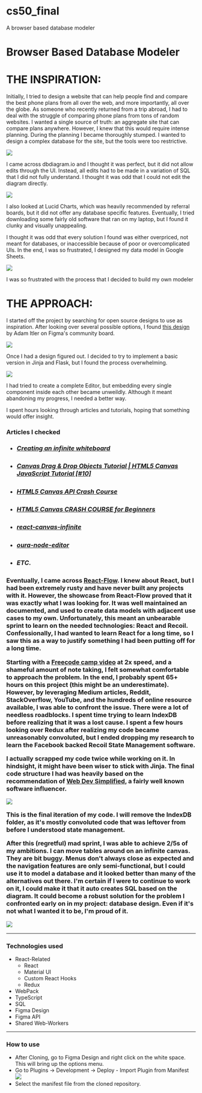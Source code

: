 # cs50_final
A browser based database modeler

# Browser Based Database Modeler

<h1>THE INSPIRATION:</h1>
<p>
  Initially, I tried to design a website that can help people find and compare the best phone plans from all over the web, and more importantly, all over the globe. As someone who recently returned from a trip abroad, I had to deal with the struggle of comparing phone plans from tons of random websites. I wanted a single source of truth: an aggregate site that can compare plans anywhere. However, I knew that this would require intense planning. During the planning I became thoroughly stumped. I wanted to design a complex database for the site, but the tools were too restrictive. 
<p>
<img src = "markdown_assets/dbdiagram.png" />
<p>
  I came across dbdiagram.io and I thought it was perfect, but it did not allow edits through the UI. Instead, all edits had to be made in a variation of SQL that I did not fully understand. I thought it was odd that I could not edit the diagram directly.
</p>
<img src = "markdown_assets/lucidcharts.png" />
<p>
  I also looked at Lucid Charts, which was heavily recommended by referral boards, but it did not offer any database specific features. Eventually, I tried downloading some fairly old software that ran on my laptop, but I found it clunky and visually unappealing.
</p>
<p>
  I thought it was odd that every solution I found was either overpriced, not meant for databases, or inaccessible because of poor or overcomplicated UIs. In the end, I was so frustrated, I designed my data model in Google Sheets.
</p>
<img src = "markdown_assets/Google_Sheets_PowerPoint.png" />
<p>
  I was so frustrated with the process that I decided to build my own modeler
</p>

<h1>THE APPROACH:</h1>
<p>
  I started off the project by searching for open source designs to use as inspiration.
  After looking over several possible options, I found <a href = "https://www.figma.com/community/file/953392126753792320">this design</a> by Adam Itler on Figma's 
  community board.
</p>
<img src = "markdown_assets/database_diagram.png" />
<p>
  Once I had a design figured out. I decided to try to implement a basic version in Jinja and Flask, but I found the process overwhelming. 
</p>
  <img src = "markdown_assets/Jinja_editor.png" />
<p>
  I had tried to create a complete Editor, but embedding every single component inside each other became unweildly. Although it meant abandoning my progress, I needed a better way.
</p>
<p>
  I spent hours looking through articles and tutorials, hoping that something would offer insight.
</p>
<h3>Articles I checked
<ul>

  <li>
    <h5>
      <a href = "https://medium.com/@tom.humph/creating-an-infinite-whiteboard-97527e886712">
        Creating an infinite whiteboard
      </a>
    </h5>
  </li>

  <li>
    <h5>
      <a href = "https://www.youtube.com/watch?v=7PYvx8u_9Sk">
        Canvas Drag & Drop Objects Tutorial | HTML5 Canvas JavaScript Tutorial [#10]
      </a>
    </h5>
  </li>

  <li>
    <h5>
      <a href = "https://www.youtube.com/watch?v=gm1QtePAYTM&ab_channel=TraversyMedia">
        HTML5 Canvas API Crash Course
      </a>
    </h5>
  </li>

  <li>
    <h5>
      <a href = "https://www.youtube.com/watch?v=Yvz_axxWG4Y&t=183s&ab_channel=Frankslaboratory">
        HTML5 Canvas CRASH COURSE for Beginners
      </a>
    </h5>
  </li>
  
  <li>
    <h5>
      <a href = "https://github.com/dilidili/react-canvas-infinite" >
        react-canvas-infinite
      </a>
    </h5>
  </li>

  <li>
    <h5>
      <a href = "https://github.com/mathieuguyot/oura-node-editor" >
        oura-node-editor
      </a>
    </h5>
  </li>
  
  <li>
    <h5>
      ETC.
    </h5>
  </li>
</ul>

<p>
  Eventually, I came across <a href = "https://reactflow.dev/showcase/">React-Flow</a>. I knew about React, but I had been extremely rusty and have never built any projects with it. However, the showcase from React-Flow proved that it was exactly what I was looking for. It was well maintained an documented, and used to create data models with adjacent use cases to my own. Unfortunately, this meant an unbearable sprint to learn on the needed technologies: React and Recoil. Confessionally, I had wanted to learn React for a long time, so I saw this as a way to justify something I had been putting off for a long time. 
</p>
<p>
  Starting with a <a href = "https://www.youtube.com/watch?v=4UZrsTqkcW4&ab_channel=freeCodeCamp.org">Freecode camp video</a> at 2x speed, and a shameful amount of note taking, I felt somewhat comfortable to approach the problem. In the end, I probably spent 65+ hours on this project (this might be an underestimate). However, by leveraging Medium articles, Reddit, StackOverflow, YouTube, and the hundreds of online resource available, I was able to confront the issue. There were a lot of needless roadblocks. I spent time trying to learn IndexDB before realizing that it was a lost cause. I spent a few hours looking over Redux after realizing my code became unreasonably convoluted, but I ended dropping my research to learn the Facebook backed Recoil State Management software. 
</p>
<p>
  I actually scrapped my code twice while working on it. In hindsight, it might have been wiser to stick with Jinja. The final code structure I had was heavily based on the recommendation of <a href = "https://blog.webdevsimplified.com/2022-07/react-folder-structure/">Web Dev Simplified</a>, a fairly well known software influencer. 
</p>
<img src = "markdown_assets/folder_structure.png" />
<p>
  This is the final iteration of my code. I will remove the IndexDB folder, as it's mostly convoluted code that was leftover from before I understood state management. 
</p>
<p>
  After this (regretful) mad sprint, I was able to achieve 2/5s of my ambitions. I can move tables around on an infinite canvas. They are bit buggy. Menus don't always close as expected and the navigation features are only semi-functional, but I could use it to model a database and it looked better than many of the alternatives out there. I'm certain if I were to continue to work on it, I could make it that it auto creates SQL based on the diagram. It could become a robust solution for the problem I confronted early on in my project: database design. Even if it's not what I wanted it to be, I'm proud of it.
</p>
<img src = "markdown_assets/visual_of_finished_db.png">

<hr />
<h3>Technologies used</h3>
<ul>
    <li>
        React-Related
        <ul>
          <li>
            React
          </li>
          <li>
            Material UI
          </li>
          <li>
            Custom React Hooks
          </li>
          <li>
            Redux
          </li>
        </ul>
    </li>
    <li>
      WebPack
    </li>
    <li>
      TypeScript
    </li>
    <li>
      SQL
    </li>
    <li>
      Figma Design
    </li>
    <li>
      Figma API
    </li>
    <li>
      Shared Web-Workers
    </li>
</ul>
<hr />
<h3>How to use</h3>
<ul>
    <li>
        After Cloning, go to Figma Design and right click on the white space. This will bring up the options menu.
    </li>
    <li>
        Go to Plugins -> Development -> Deploy - Import Plugin from Manifest
        <img src = "ReadMe-assets/plugin-instruction.png">
    </li>
    <li>
      Select the manifest file from the cloned repository.
    </li>
</ul>
